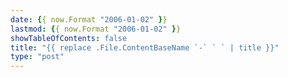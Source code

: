 ```yaml
---
date: {{ now.Format "2006-01-02" }}
lastmod: {{ now.Format "2006-01-02" }}
showTableOfContents: false
title: "{{ replace .File.ContentBaseName `-` ` ` | title }}"
type: "post"
---
```

